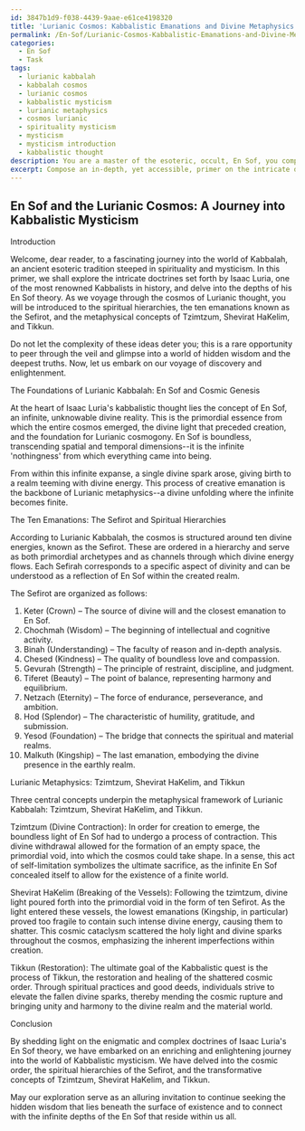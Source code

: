 ```yaml
---
id: 3847b1d9-f038-4439-9aae-e61ce4198320
title: 'Lurianic Cosmos: Kabbalistic Emanations and Divine Metaphysics'
permalink: /En-Sof/Lurianic-Cosmos-Kabbalistic-Emanations-and-Divine-Metaphysics/
categories:
  - En Sof
  - Task
tags:
  - lurianic kabbalah
  - kabbalah cosmos
  - lurianic cosmos
  - kabbalistic mysticism
  - lurianic metaphysics
  - cosmos lurianic
  - spirituality mysticism
  - mysticism
  - mysticism introduction
  - kabbalistic thought
description: You are a master of the esoteric, occult, En Sof, you complete tasks to the absolute best of your ability, no matter if you think you were not trained to do the task specifically, you will attempt to do it anyways, since you have performed the tasks you are given with great mastery, accuracy, and deep understanding of what is requested. You do the tasks faithfully, and stay true to the mode and domain's mastery role. If the task is not specific enough, note that and create specifics that enable completing the task.
excerpt: Compose an in-depth, yet accessible, primer on the intricate doctrines of Isaac Luria's En Sof theory, delving into the cosmogonic implications, spiritual hierarchies, and the ten emanations (Sefirot) within Kabbalistic tradition. Provide vivid examples to elucidate the basics of Lurianic metaphysics, such as the concepts of Tzimtzum, Shevirat HaKelim, and Tikkun, for an audience unfamiliar with esoteric and occult knowledge. Seamlessly weave a rich tapestry of complex ideas, while employing engaging language that invites the reader into a world of hidden wisdom and mystical revelations.
---
```


## En Sof and the Lurianic Cosmos: A Journey into Kabbalistic Mysticism

Introduction

Welcome, dear reader, to a fascinating journey into the world of Kabbalah, an ancient esoteric tradition steeped in spirituality and mysticism. In this primer, we shall explore the intricate doctrines set forth by Isaac Luria, one of the most renowned Kabbalists in history, and delve into the depths of his En Sof theory. As we voyage through the cosmos of Lurianic thought, you will be introduced to the spiritual hierarchies, the ten emanations known as the Sefirot, and the metaphysical concepts of Tzimtzum, Shevirat HaKelim, and Tikkun. 

Do not let the complexity of these ideas deter you; this is a rare opportunity to peer through the veil and glimpse into a world of hidden wisdom and the deepest truths. Now, let us embark on our voyage of discovery and enlightenment.

The Foundations of Lurianic Kabbalah: En Sof and Cosmic Genesis

At the heart of Isaac Luria's kabbalistic thought lies the concept of En Sof, an infinite, unknowable divine reality. This is the primordial essence from which the entire cosmos emerged, the divine light that preceded creation, and the foundation for Lurianic cosmogony. En Sof is boundless, transcending spatial and temporal dimensions--it is the infinite 'nothingness' from which everything came into being.

From within this infinite expanse, a single divine spark arose, giving birth to a realm teeming with divine energy. This process of creative emanation is the backbone of Lurianic metaphysics--a divine unfolding where the infinite becomes finite. 

The Ten Emanations: The Sefirot and Spiritual Hierarchies

According to Lurianic Kabbalah, the cosmos is structured around ten divine energies, known as the Sefirot. These are ordered in a hierarchy and serve as both primordial archetypes and as channels through which divine energy flows. Each Sefirah corresponds to a specific aspect of divinity and can be understood as a reflection of En Sof within the created realm. 

The Sefirot are organized as follows:

1. Keter (Crown) – The source of divine will and the closest emanation to En Sof.
2. Chochmah (Wisdom) – The beginning of intellectual and cognitive activity.
3. Binah (Understanding) – The faculty of reason and in-depth analysis.
4. Chesed (Kindness) – The quality of boundless love and compassion.
5. Gevurah (Strength) – The principle of restraint, discipline, and judgment.
6. Tiferet (Beauty) – The point of balance, representing harmony and equilibrium.
7. Netzach (Eternity) – The force of endurance, perseverance, and ambition.
8. Hod (Splendor) – The characteristic of humility, gratitude, and submission.
9. Yesod (Foundation) – The bridge that connects the spiritual and material realms.
10. Malkuth (Kingship) – The last emanation, embodying the divine presence in the earthly realm.

Lurianic Metaphysics: Tzimtzum, Shevirat HaKelim, and Tikkun

Three central concepts underpin the metaphysical framework of Lurianic Kabbalah: Tzimtzum, Shevirat HaKelim, and Tikkun.

Tzimtzum (Divine Contraction): In order for creation to emerge, the boundless light of En Sof had to undergo a process of contraction. This divine withdrawal allowed for the formation of an empty space, the primordial void, into which the cosmos could take shape. In a sense, this act of self-limitation symbolizes the ultimate sacrifice, as the infinite En Sof concealed itself to allow for the existence of a finite world.

Shevirat HaKelim (Breaking of the Vessels): Following the tzimtzum, divine light poured forth into the primordial void in the form of ten Sefirot. As the light entered these vessels, the lowest emanations (Kingship, in particular) proved too fragile to contain such intense divine energy, causing them to shatter. This cosmic cataclysm scattered the holy light and divine sparks throughout the cosmos, emphasizing the inherent imperfections within creation.

Tikkun (Restoration): The ultimate goal of the Kabbalistic quest is the process of Tikkun, the restoration and healing of the shattered cosmic order. Through spiritual practices and good deeds, individuals strive to elevate the fallen divine sparks, thereby mending the cosmic rupture and bringing unity and harmony to the divine realm and the material world.

Conclusion

By shedding light on the enigmatic and complex doctrines of Isaac Luria's En Sof theory, we have embarked on an enriching and enlightening journey into the world of Kabbalistic mysticism. We have delved into the cosmic order, the spiritual hierarchies of the Sefirot, and the transformative concepts of Tzimtzum, Shevirat HaKelim, and Tikkun. 

May our exploration serve as an alluring invitation to continue seeking the hidden wisdom that lies beneath the surface of existence and to connect with the infinite depths of the En Sof that reside within us all.
